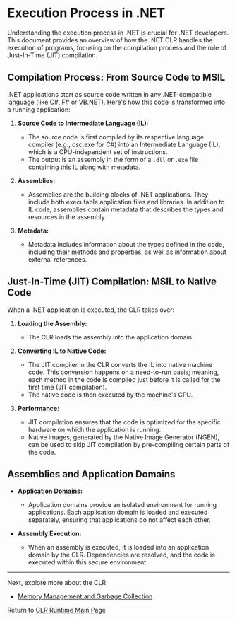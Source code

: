 # Execution Process in .NET

Understanding the execution process in .NET is crucial for .NET developers. This document provides an overview of how the .NET CLR handles the execution of programs, focusing on the compilation process and the role of Just-In-Time (JIT) compilation.

## Compilation Process: From Source Code to MSIL

.NET applications start as source code written in any .NET-compatible language (like C#, F# or VB.NET). Here's how this code is transformed into a running application:

1. **Source Code to Intermediate Language (IL):** 
   - The source code is first compiled by its respective language compiler (e.g., csc.exe for C#) into an Intermediate Language (IL), which is a CPU-independent set of instructions.
   - The output is an assembly in the form of a `.dll` or `.exe` file containing this IL along with metadata.

2. **Assemblies:**
   - Assemblies are the building blocks of .NET applications. They include both executable application files and libraries. In addition to IL code, assemblies contain metadata that describes the types and resources in the assembly.

3. **Metadata:**
   - Metadata includes information about the types defined in the code, including their methods and properties, as well as information about external references.

## Just-In-Time (JIT) Compilation: MSIL to Native Code

When a .NET application is executed, the CLR takes over:

1. **Loading the Assembly:**
   - The CLR loads the assembly into the application domain.

2. **Converting IL to Native Code:**
   - The JIT compiler in the CLR converts the IL into native machine code. This conversion happens on a need-to-run basis; meaning, each method in the code is compiled just before it is called for the first time (JIT compilation).
   - The native code is then executed by the machine's CPU.

3. **Performance:**
   - JIT compilation ensures that the code is optimized for the specific hardware on which the application is running.
   - Native images, generated by the Native Image Generator (NGEN), can be used to skip JIT compilation by pre-compiling certain parts of the code.

## Assemblies and Application Domains

- **Application Domains:**
  - Application domains provide an isolated environment for running applications. Each application domain is loaded and executed separately, ensuring that applications do not affect each other.

- **Assembly Execution:**
  - When an assembly is executed, it is loaded into an application domain by the CLR. Dependencies are resolved, and the code is executed within this secure environment.

---

Next, explore more about the CLR:
- [Memory Management and Garbage Collection](./Memory_Management_and_Garbage_Collection.md)

Return to [CLR Runtime Main Page](./README.md)
